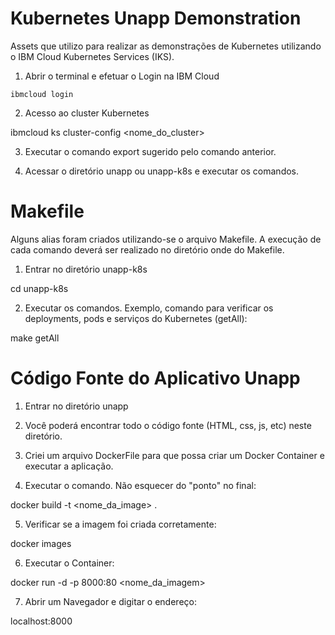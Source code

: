 # Kubernetes Unapp Demonstration

Assets que utilizo para realizar as demonstrações de Kubernetes utilizando o IBM Cloud Kubernetes Services (IKS).

1. Abrir o terminal e efetuar o Login na IBM Cloud
```
ibmcloud login
```
2. Acesso ao cluster Kubernetes

ibmcloud ks cluster-config <nome_do_cluster>

3. Executar o comando export sugerido pelo comando anterior. 

4. Acessar o diretório unapp ou unapp-k8s e executar os comandos.


# Makefile

Alguns alias foram criados utilizando-se o arquivo Makefile. A execução de cada comando deverá ser realizado no diretório onde do Makefile.

1. Entrar no diretório unapp-k8s

cd unapp-k8s

2. Executar os comandos. Exemplo, comando para verificar os deployments, pods e serviços do Kubernetes (getAll):

make getAll

# Código Fonte do Aplicativo Unapp

1. Entrar no diretório unapp

2. Você poderá encontrar todo o código fonte (HTML, css, js, etc) neste diretório. 

3. Criei um arquivo DockerFile para que possa criar um Docker Container e executar a aplicação.

4. Executar o comando. Não esquecer do "ponto" no final:

docker build -t <nome_da_image> .

5. Verificar se a imagem foi criada corretamente:

docker images

6. Executar o Container:

docker run -d -p 8000:80 <nome_da_imagem>

7. Abrir um Navegador e digitar o endereço:

localhost:8000
